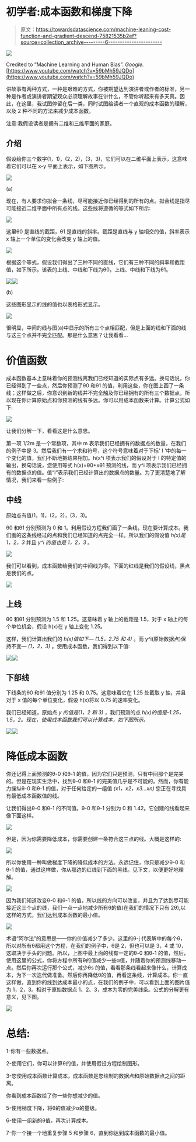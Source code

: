 # 初学者:成本函数和梯度下降

> 原文：<https://towardsdatascience.com/machine-leaning-cost-function-and-gradient-descend-75821535b2ef?source=collection_archive---------6----------------------->

![](img/7ac062fade2dadd6f0c6c670c4462a9d.png)

Credited to “Machine Learning and Human Bias”. *Google.* [https://www.youtube.com/watch?v=59bMh59JQDo](https://www.youtube.com/watch?v=59bMh59JQDo)

讲故事有两种方式，一种是艰难的方式，你被期望达到演讲者或作者的标准，另一种是作者或演讲者期望观众必须理解故事在讲什么，不管你听起来有多天真。因此，在这里，我试图停留在后一类，同时试图给读者一个直观的成本函数的理解，以及 2 种不同的方法来减少成本函数。

注意:我假设读者是拥有二维和三维平面的家庭。

## 介绍

假设给你三个数字(1，1)，(2，2)，(3，3)，它们可以在二维平面上表示，这意味着它们可以在 x-y 平面上表示，如下图所示。

![](img/5df4cb7f2eff3ed780e69c39e3028297.png)

(a)

现在，有人要求你拟合一条线，尽可能接近你已经得到的所有的点。拟合线是指尽可能接近二维平面中所有点的线。这些线将遵循的等式如下所示:

![](img/b19874b514e63eedd1079a144e8595d9.png)

这里θ0 是直线的截距，θ1 是直线的斜率。截距是直线与 y 轴相交的值，斜率表示 x 轴上一个单位的变化会改变 y 轴上的值。

![](img/25aac3c720c9ed267aa467f30e0326ed.png)

根据这个等式，假设我们得出了三种不同的直线，它们有三种不同的斜率和截距值，如下所示。该表的上线、中线和下线为θ0，上线、中线和下线为θ1。

![](img/d612b44c7418b272fc0bd6811bf646f6.png)![](img/57df2ba66067c3a99f6af3ff0f8f7746.png)

(b)

这些图形显示的线的值也以表格形式显示。

![](img/25aac3c720c9ed267aa467f30e0326ed.png)

很明显，中间的线与图(a)中显示的所有三个点相匹配，但是上面的线和下面的线与这三个点并不完全匹配。那是什么意思？让我看看…

# 价值函数

成本函数基本上意味着你的预测线离我们已经知道的实际点有多远。换句话说，你已经得到了一些点，然后你预测了θ0 和θ1 的值，利用这些，你在图上画了一条线；这样做之后，你意识到新的线并不完全触及你已经拥有的所有三个数据点，所以现在你计算原始点和你预测的线有多远。你可以用成本函数来计算。计算公式如下:

![](img/1aa35e107f2be7c8062f4a8aa46292c2.png)

让我们分解一下，看看这是什么意思。

第一项 1/2m 是一个常数项，其中 m 表示我们已经拥有的数据点的数量，在我们的例子中是 3。然后我们有一个求和符号，这个符号意味着对于下标' I '中的每一个变化的值，我们不断地把结果相加。h(x^i 项表示我们的假设对于 I 的特定值的输出，换句话说，您使用等式 h(x)=θ0+xθ1 预测的线，而 y^i 项表示我们已经拥有的数据点的值。值“I”表示我们已经计算出的数据点的数量。为了更清楚地了解情况，我们来看一些例子:

## 中线

原始点有值(1，1)，(2，2)，(3，3)。

θ0 和θ1 分别预测为 0 和 1。利用假设方程我们画了一条线，现在要计算成本。我们画的这条线经过的点和我们已经知道的点完全一样。所以我们的假设值 *h(x)是 1，2，3* 并且 *y^i 的值也是 1，2，3* 。

![](img/5ed83cbb369e5211e8169c8a525326df.png)

我们可以看到，成本函数给我们的中间线为零。下面的红线是我们的假设线，黑点是我们的点。

![](img/ef13d7250d8866d91cf320d3a4807473.png)

## 上线

θ0 和θ1 分别预测为 1.5 和 1.25。这意味着 y 轴上的截距是 1.5，对于 x 轴上的每个单位机会，假设 h(x)在 y 轴上变化 1.25。

这样，我们计算出我们的 *h(x)值如下— (1.5，2.75 和 4)* 。而 y^i(原始数据点)保持不变— *(1，2，3)* 。使用成本函数，我们得到以下值:

![](img/6cd208cf028bd521314700fb1f85bd1e.png)![](img/d4209bc26e1655a603efdb8960109d0a.png)

## 下部线

下线条的θ0 和θ1 值分别为 1.25 和 0.75。这意味着它在 1.25 处截取 y 轴，并且对于 x 值的每个单位变化，假设 h(x)将以 0.75 的速率变化。

我们已经知道，原始点 *y 的值是(1，2 和 3)* ，我们预测的点 *h(x)的值是-1.25，1.5，2。现在，使用成本函数我们可以计算成本，如下图所示。*

![](img/6efe86126f83edd4378e90e415ff771e.png)![](img/8b2ec52ca2516175ef3a2fb3b06a2235.png)

# 降低成本函数

你还记得上面预测的θ-0 和θ-1 的值，因为它们只是预测，只有中间那个是完美的。但是在现实生活中，找到θ-0 和θ-1 的完美值几乎是不可能的。然而，你有能力操纵θ-0 和θ-1 的值，对于任何给定的一组值 *(x1，x2，x3…xn)* 您正在寻找具有最低成本函数值的线。

让我们得出θ-0 和θ-1 的不同值。θ-0 和θ-1 分别为 0 和 1.42。它创建的线看起来像下面这样。

![](img/3f551a6e0e76452ddd2d31597c11612f.png)

但是，因为你需要降低成本，你需要创建一条符合这三点的线。大概是这样的:

![](img/7c04d9aa619c617a21b1ad615bd36d21.png)

所以你使用一种叫做梯度下降的降低成本的方法。永远记住，你只是减少θ-0 和θ-1 的值，通过这样做，你从那边的红线到下面的黑线。见下文，以便更好地理解。

![](img/9c9ccdafef2acbcdf864e530d66aa166.png)

因为我们知道改变θ-0 和θ-1 的值，所以线的方向可以改变，并且为了达到尽可能接近这三个点的线，我们一点一点地减少所有θ的值(在我们的情况下只有 2θ),以这样的方式，我们达到成本函数的最小值。

![](img/ca0f8fdc215ca318f2054f4011a51486.png)

术语“阿尔法”的意思是——你的价值减少了多少。这里的θ-j 代表解中的每个θ，所以对所有θ都用这个方程，在我们的例子中，θ是 2，但也可以是 3，4 或 10，这取决于手头的问题。所以，上图中最上面的线有一定的θ-0 和θ-1 的值，然后，使用这里的公式，你将方程中所有θ的值减少一些α值，并随着你的预测线移动一点。然后你再次运行那个公式，减少θs 的值，看看那条线看起来像什么，计算成本，为下一次迭代做准备。然后你再降低θ的值，再看这条线，计算成本。你一直这样做，直到你的线到达成本最小的点，在我们的例子中，可以看到上面的图片值为 1，2，3。相对于原始数据点 1、2、3，成本为零的完美线条。公式的分解更有意义，见下图。

![](img/c5e848769c1fff84f8ce1bf933accc78.png)

# 总结:

1-你有一些数据点。

2-使用它们，你可以计算θ的值，并使用假设方程绘制图形。

3-您使用成本函数计算成本，成本函数是您绘制的数据点和原始数据点之间的距离。

你看到成本函数给了你一些你想减少的值。

5-使用梯度下降，将θ的值减少α的量级。

6-使用一组新的θ值，再次计算成本。

7-你一个接一个地重复步骤 5 和步骤 6，直到你达到成本函数的最小值。